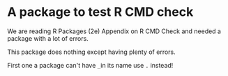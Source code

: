 # A package to test R CMD check

We are reading R Packages (2e) Appendix on R CMD Check and needed a package with a lot of errors. 

This package does nothing except having plenty of errors. 

First one a package can't have `_`in its name use `.` instead! 